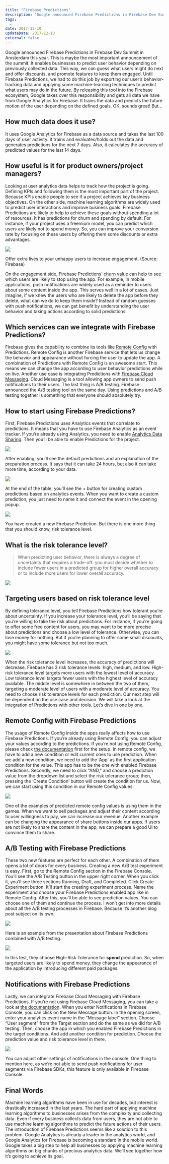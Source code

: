 ```yaml
---
title: "Firebase Predictions"
description: "Google announced Firebase Predictions in Firebase Dev Summit in Amsterdam this year."
tags:
  -
date: 2017-12-10
updateDate: 2017-12-10
external: false
---
```


Google announced Firebase Predictions in Firebase Dev Summit in Amsterdam this year. This is maybe the most important announcement of the summit. It enables businesses to predict user behavior depending on previously collected data. This way, we can guess what users might do next and offer discounts, and promote features to keep them engaged. Until Firebase Predictions, we had to do this job by exporting our user’s behavior-tracking data and applying some machine-learning techniques to predict what users may do in the future. By releasing this tool into the Firebase ecosystem, Google takes over this responsibility and gets all data we have from Google Analytics for Firebase. It trains the data and predicts the future motion of the user depending on the defined goals. OK, sounds great! But…

## How much data does it use?

It uses Google Analytics for Firebase as a data source and takes the last 100 days of user activity. It trains and evaluates/holds out the data and generates predictions for the next 7 days. Also, it calculates the accuracy of predicted values for the last 14 days.

## How useful is it for product owners/project managers?

Looking at user analytics data helps to track how the project is going. Defining KPIs and following them is the most important part of the project. Because KPIs enable people to see if a project achieves key business objectives. On the other side, machine learning algorithms are widely used to predict user interactions and improve business goals. Firebase Predictions are likely to help to achieve these goals without spending a lot of resources. It has predictions for churn and spending by default. For instance, if your project uses a freemium model, you can predict which users are likely not to spend money. So, you can improve your conversion rate by focusing on these users by offering them some discounts or extra advantages.

![](/images/content/posts/firebase/8e7bad6a-2a73-4bd6-ab8f-60eb22abf849_1920x1080.png)

Offer extra lives to your unhappy users to increase engagement. (Source: Firebase)

On the engagement side, Firebase Predictions’ [churn value](https://www.wikiwand.com/en/Churn_rate) can help to see which users are likely to stop using the app. For example, in mobile applications, push notifications are widely used as a reminder to users about some content inside the app. This serves well in a lot of cases. Just imagine, if we knew the users who are likely to delete the app before they delete, what can we do to keep them inside? Instead of random guesses with push notifications, we can get benefit by understanding the user behavior and taking actions according to solid predictions.

## Which services can we integrate with Firebase Predictions?

Firebase gives the capability to combine its tools like [Remote Config](https://firebase.google.com/docs/remote-config/) with Predictions. Remote Config is another Firebase service that lets us change the behavior and appearance without forcing the user to update the app. A combination of Predictions with Remote Config is an awesome start. This means we can change the app according to user behavior predictions while on live. Another use case is integrating Predictions with [Firebase Cloud Messaging](https://firebase.google.com/docs/cloud-messaging/). Cloud Messaging is a tool allowing app owners to send push notifications to their users. The last thing is A/B testing. Firebase announced the A/B testing tool on the same day. Using predictions and A/B testing together is something that everyone should absolutely try.

## How to start using Firebase Predictions?

First, Firebase Predictions uses Analytics events that correlate to predictions. It means that you have to use Firebase Analytics as an event tracker. If you’re already using Analytics, you need to enable [Analytics Data Sharing](https://support.google.com/firebase/answer/6383877#manage). Then you’ll be able to enable Predictions for the project.

![](/images/content/posts/firebase/33f7969e-abdd-4f77-9792-10b7f865da88_1578x638.webp)

After enabling, you’ll see the default predictions and an explanation of the preparation process. It says that it can take 24 hours, but also it can take more time, according to your data.

![](/images/content/posts/firebase/3c476ce8-8ce2-4bda-8241-247bef8ab692_1327x898.webp)

At the end of the table, you’ll see the + button for creating custom predictions based on analytics events. When you want to create a custom prediction, you just need to name it and connect the event in the opening popup.

![](/images/content/posts/firebase/7660d2b8-5620-4718-ae49-c54241265a5b_583x519.webp)

You have created a new Firebase Prediction. But there is one more thing that you should know, risk tolerance level.

## What is the risk tolerance level?

> When predicting user behavior, there is always a degree of uncertainty that requires a trade-off: you must decide whether to include fewer users in a predicted group for higher overall accuracy or to include more users for lower overall accuracy.

![](/images/content/posts/firebase/b8c98d0d-809b-40d3-b39d-838d2412e3b3_650x884.webp)

## Targeting users based on risk tolerance level

By defining tolerance level, you tell Firebase Predictions how tolerant you’re about uncertainty. If you increase your tolerance level, you’ll be saying that you’re willing to take the risk about predictions. For instance, if you’re going to offer some free content for users, you may want to be more precise about predictions and choose a low level of tolerance. Otherwise, you can lose money for nothing. But if you’re planning to offer some small discounts, you might have some tolerance but not too much.

![](/images/content/posts/firebase/b1dbb5bd-e232-495d-9cb2-b0f37b71ff22_768x449.webp)

When the risk tolerance level increases, the accuracy of predictions will decrease. Firebase has 3 risk tolerance levels: high, medium, and low. High-risk tolerance level targets more users with the lowest level of accuracy. Low tolerance level targets fewer users with the highest level of accuracy available. The middle level is somewhere in between the two of them, targeting a moderate level of users with a moderate level of accuracy. You need to choose risk tolerance levels for each prediction. Our next step will be dependent on the use case and decision. We will take a look at the integration of Predictions with other tools. Let’s dive in one by one.

## Remote Config with Firebase Predictions

The usage of Remote Config inside the apps really affects how to use Firebase Predictions. If you’re already using Remote Config, you can adjust your values according to the predictions. If you’re not using Remote Config, please check [the documentation](https://firebase.google.com/docs/remote-config/) first for the setup. In remote config, we have to add a new condition or edit current ones to use prediction. When we add a new condition, we need to add the ‘App’ as the first application condition for the value. This app has to be the one with enabled Firebase Predictions. Secondly, we need to click “AND,” and choose a prediction value from the dropdown list and select the risk tolerance group; then, pressing the ‘Create Condition’ button will create the condition for us. Now, we can start using this condition in our Remote Config values.

![](/images/content/posts/firebase/27ca433d-5084-49e1-b63b-b26a26d8d3a7_1384x696.webp)

One of the examples of predicted remote config values is using them in the games. When we want to sell packages and adjust their content according to user willingness to pay, we can increase our revenue. Another example can be changing the appearance of share buttons inside our apps. If users are not likely to share the content in the app, we can prepare a good UI to convince them to share.

## A/B Testing with Firebase Predictions

These two new features are perfect for each other. A combination of them opens a lot of doors for every business. Creating a new A/B test experiment is easy. First, go to the Remote Config section in the Firebase Console. You’ll see the A/B Testing button in the upper right corner. When you click it, you’ll see three sections Running, Draft, and Completed. Click Create Experiment button. It’ll start the creating experiment process. Name the experiment and choose your Firebase Predictions enabled app like in Remote Config. After this, you’ll be able to see prediction values. You can choose one of them and continue the process. I won’t get into more details about all the A/B testing processes in Firebase. Because it’s another blog post subject on its own.

![](/images/content/posts/firebase/65808e33-830f-4775-a732-6af28afbac6f_1384x1156.webp)

Here is an example from the presentation about Firebase Predictions combined with A/B testing.

![](/images/content/posts/firebase/db6cba70-852a-4799-bb91-612504d765e1_2000x1095.webp)

In this test, they choose High-Risk Tolerance for **spend** prediction. So, when targeted users are likely to spend money, they change the appearance of the application by introducing different paid packages.

## Notifications with Firebase Predictions

Lastly, we can integrate Firebase Cloud Messaging with Firebase Predictions. If you’re not using Firebase Cloud Messaging, you can take a look at [the documentation](https://firebase.google.com/docs/cloud-messaging/). When you enter Notifications in Firebase Console, you can click on the New Message button. In the opening screen, enter your analytics event name in the “Message label” section. Choose “User segment” from the Target section and do the same as we did for A/B testing. Then, choose the app in which you enabled Firebase Predictions in the target conditions. And add another condition for prediction. Choose the prediction value and risk tolerance level in there.

![](/images/content/posts/firebase/notifications-with-firebase-predictions.png)

You can adjust other settings of notifications in the console. One thing to mention here, as we’re not able to send push notifications for user segments via Firebase SDKs, this feature is only available in Firebase Console.

## Final Words

Machine learning algorithms have been in use for decades, but interest is drastically increased in the last years. The hard part of applying machine learning algorithms to businesses arises from the complexity and collecting data. Even if every business collects data from users, they are not able to use machine learning algorithms to predict the future actions of their users. The introduction of Firebase Predictions seems like a solution to this problem. Google Analytics is already a leader in the analytics world, and Google Analytics for Firebase is becoming a standard in the mobile world. Google takes a big step to help all businesses by applying machine learning algorithms on big chunks of precious analytics data. We’ll see together how it’s going to achieve its goal.